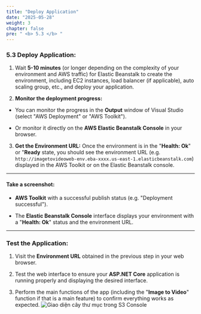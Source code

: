 ```yaml
---
title: "Deploy Application"
date: "2025-05-28"
weight: 3
chapter: false
pre: " <b> 5.3 </b> "
---
```


### 5.3 Deploy Application:

1. Wait **5-10 minutes** (or longer depending on the complexity of your environment and AWS traffic) for Elastic Beanstalk to create the environment, including EC2 instances, load balancer (if applicable), auto scaling group, etc., and deploy your application.

2. **Monitor the deployment progress:**
* You can monitor the progress in the **Output** window of Visual Studio (select "AWS Deployment" or "AWS Toolkit").

* Or monitor it directly on the **AWS Elastic Beanstalk Console** in your browser.

3. **Get the Environment URL:** Once the environment is in the "**Health: Ok**" or "**Ready** state, you should see the environment URL (e.g. `http://imagetovideoweb-env.eba-xxxx.us-east-1.elasticbeanstalk.com`) displayed in the AWS Toolkit or on the Elastic Beanstalk console.

---

#### Take a screenshot:

* **AWS Toolkit** with a successful publish status (e.g. "Deployment successful").

* The **Elastic Beanstalk Console** interface displays your environment with a "**Health: Ok**" status and the environment URL.

---

### Test the Application:

1. Visit the **Environment URL** obtained in the previous step in your web browser.

2. Test the web interface to ensure your **ASP.NET Core** application is running properly and displaying the desired interface.

3. Perform the main functions of the app (including the "**Image to Video**" function if that is a main feature) to confirm everything works as expected.
 ![Giao diện cây thư mục trong S3 Console](/images/2.prerequisite/anh21.png)